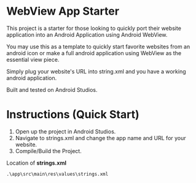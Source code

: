 # WebView App Starter

This project is a starter for those looking to quickly port their website application
into an Android Application using Android WebView.

You may use this as a template to quickly start favorite websites from an android icon or
make a full android application using WebView as the essential view piece.

Simply plug your website's URL into string.xml and you have a working android application.

Built and tested on Android Studios.

# Instructions (Quick Start)
1. Open up the project in Android Studios.
1. Navigate to strings.xml and change the app name and URL for your website.
2. Compile/Build the Project.

Location of <b>strings.xml</b>
```
.\app\src\main\res\values\strings.xml
```
